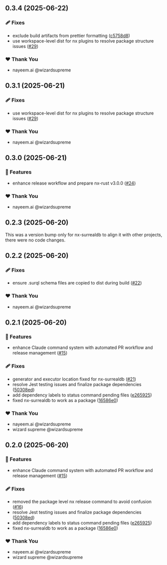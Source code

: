 ## 0.3.4 (2025-06-22)

### 🩹 Fixes

- exclude build artifacts from prettier formatting ([c5758d8](https://github.com/deepbrainspace/goodiebag/commit/c5758d8))
- use workspace-level dist for nx plugins to resolve package structure issues ([#29](https://github.com/deepbrainspace/goodiebag/pull/29))

### ❤️ Thank You

- nayeem.ai @wizardsupreme

## 0.3.1 (2025-06-21)

### 🩹 Fixes

- use workspace-level dist for nx plugins to resolve package structure issues
  ([#29](https://github.com/deepbrainspace/goodiebag/pull/29))

### ❤️ Thank You

- nayeem.ai @wizardsupreme

## 0.3.0 (2025-06-21)

### 🚀 Features

- enhance release workflow and prepare nx-rust v3.0.0
  ([#24](https://github.com/deepbrainspace/goodiebag/pull/24))

### ❤️ Thank You

- nayeem.ai @wizardsupreme

## 0.2.3 (2025-06-20)

This was a version bump only for nx-surrealdb to align it with other projects,
there were no code changes.

## 0.2.2 (2025-06-20)

### 🩹 Fixes

- ensure .surql schema files are copied to dist during build
  ([#22](https://github.com/deepbrainspace/goodiebag/pull/22))

### ❤️ Thank You

- nayeem.ai @wizardsupreme

## 0.2.1 (2025-06-20)

### 🚀 Features

- enhance Claude command system with automated PR workflow and release
  management ([#15](https://github.com/deepbrainspace/goodiebag/pull/15))

### 🩹 Fixes

- generator and executor location fixed for nx-surrealdb
  ([#21](https://github.com/deepbrainspace/goodiebag/pull/21))
- resolve Jest testing issues and finalize package dependencies
  ([50308ed](https://github.com/deepbrainspace/goodiebag/commit/50308ed))
- add dependency labels to status command pending files
  ([e265925](https://github.com/deepbrainspace/goodiebag/commit/e265925))
- fixed nx-surrealdb to work as a package
  ([16586e0](https://github.com/deepbrainspace/goodiebag/commit/16586e0))

### ❤️ Thank You

- nayeem.ai @wizardsupreme
- wizard supreme @wizardsupreme

## 0.2.0 (2025-06-20)

### 🚀 Features

- enhance Claude command system with automated PR workflow and release
  management ([#15](https://github.com/deepbrainspace/goodiebag/pull/15))

### 🩹 Fixes

- removed the package level nx release command to avoid confusion
  ([#16](https://github.com/deepbrainspace/goodiebag/pull/16))
- resolve Jest testing issues and finalize package dependencies
  ([50308ed](https://github.com/deepbrainspace/goodiebag/commit/50308ed))
- add dependency labels to status command pending files
  ([e265925](https://github.com/deepbrainspace/goodiebag/commit/e265925))
- fixed nx-surrealdb to work as a package
  ([16586e0](https://github.com/deepbrainspace/goodiebag/commit/16586e0))

### ❤️ Thank You

- nayeem.ai @wizardsupreme
- wizard supreme @wizardsupreme
